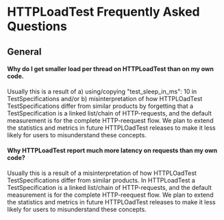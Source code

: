 # HTTPLoadTest Frequently Asked Questions

## General


#### Why do I get smaller load per thread on HTTPLoadTest than on my own code.
Usually this is a result of a) using/copying  "test_sleep_in_ms": 10 in TestSpecifications and/or b) misinterpretation of how HTTPLOadTest TestSpecifications
differ from similar products by forgetting that a TestSpecification is a linked list/chain of HTTP-requests, and the default measurement is for the complete
HTTP-reequest flow. We plan to extend the statistics and metrics in future HTTPLOadTest releases to make it less likely for users to misunderstand these
concepts.

#### Why HTTPLoadTest report much more latency on requests than my own code?
Usually this is a result of a misinterpretation of how HTTPLOadTest TestSpecifications differ from similar products. In HTTPLoadTest a TestSpecification
is a linked list/chain of HTTP-requests, and the default measurement is for the complete HTTP-reequest flow. We plan to extend the statistics and metrics in
future HTTPLOadTest releases to make it less likely for users to misunderstand these concepts.
